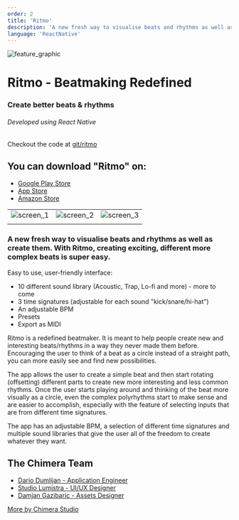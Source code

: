 ```yaml
---
order: 2
title: 'Ritmo'
description: 'A new fresh way to visualise beats and rhythms as well as create them. With Ritmo, creating exciting, different more complex beats is super easy.'
language: 'ReactNative'
---
```

![feature_graphic](@images/projects/ritmo/feature_graphic.webp)

# Ritmo - Beatmaking Redefined

### Create better beats & rhythms

###### Developed using React Native

Checkout the code at [git/ritmo](https://github.com/Chimera-Studio/ritmo)

## You can download "Ritmo" on:

- [Google Play Store](https://play.google.com/store/apps/details?id=com.chimerastudio.ritmo)
- [App Store](https://apps.apple.com/us/app/ritmo-beatmaking-redefined/id1562582519)
- [Amazon Store](https://www.amazon.com/Chimera-Studio-Ritmo-Beatmaking-Redefined/dp/B0BCSKJFDT)

<!-- Hack to display images in a grid -->
| | | |
|-|-|-|
| ![screen_1](@images/projects/ritmo/screen_1.webp) | ![screen_2](@images/projects/ritmo/screen_2.webp) | ![screen_3](@images/projects/ritmo/screen_3.webp)
| | | |

### A new fresh way to visualise beats and rhythms as well as create them. With Ritmo, creating exciting, different more complex beats is super easy.

Easy to use, user-friendly interface:

-   10 different sound library (Acoustic, Trap, Lo-fi and more) - more to come
-   3 time signatures (adjustable for each sound "kick/snare/hi-hat")
-   An adjustable BPM
-   Presets
-   Export as MIDI

Ritmo is a redefined beatmaker. It is meant to help people create new and interesting beats/rhythms in a way they never made them before. Encouraging the user to think of a beat as a circle instead of a straight path, you can more easily see and find new possibilities.

The app allows the user to create a simple beat and then start rotating (offsetting) different parts to create new more interesting and less common rhythms. Once the user starts playing around and thinking of the beat more visually as a circle, even the complex polyrhythms start to make sense and are easier to accomplish, especially with the feature of selecting inputs that are from different time signatures.

The app has an adjustable BPM, a selection of different time signatures and multiple sound libraries that give the user all of the freedom to create whatever they want.

## The Chimera Team

- [Dario Dumlijan - Application Engineer](https://www.linkedin.com/in/dariodumlijan)
- [Studio Lumistra - UI/UX Designer](https://studiolumistra.com)
- [Damjan Gazibaric - Assets Designer](https://www.linkedin.com/in/damjangazibaric)

[More by Chimera Studio](https://linktr.ee/chimerastudiotm)
